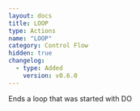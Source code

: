 ```yaml
---
layout: docs
title: LOOP
type: Actions
name: "LOOP"
category: Control Flow
hidden: true
changelog:
  - type: Added
    version: v0.6.0
---
```

Ends a loop that was started with DO

